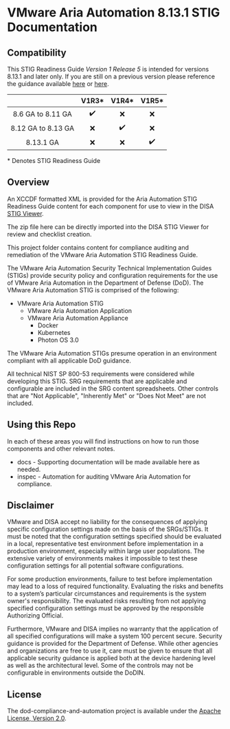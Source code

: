 # VMware Aria Automation 8.13.1 STIG Documentation

## Compatibility
This STIG Readiness Guide *Version 1 Release 5* is intended for versions 8.13.1 and later only. If you are still on a previous version please reference the guidance available [here](https://github.com/vmware/dod-compliance-and-automation/tree/e2df6ab7ed8cd72148ede03fed97d894885fe95c/aria/automation/8.x) or [here](https://github.com/vmware/dod-compliance-and-automation/tree/a3b1ba67188d9fb8ff8d92ddcca3782b6dd9151a/aria/automation/8.x).

|                     |        V1R3*       |         V1R4*      |         V1R5*      |
|:-------------------:|:------------------:|:------------------:|:------------------:|
|  8.6 GA to 8.11 GA  | :heavy_check_mark: |         :x:        |         :x:        |
|  8.12 GA to 8.13 GA |         :x:        | :heavy_check_mark: |         :x:        |
|      8.13.1 GA      |         :x:        |         :x:        | :heavy_check_mark: |

\* Denotes STIG Readiness Guide  

## Overview
An XCCDF formatted XML is provided for the Aria Automation STIG Readiness Guide content for each component for use to view in the DISA [STIG Viewer](https://public.cyber.mil/stigs/stig-viewing-tools/).  

The zip file here can be directly imported into the DISA STIG Viewer for review and checklist creation.

This project folder contains content for compliance auditing and remediation of the VMware Aria Automation STIG Readiness Guide.

The VMware Aria Automation Security Technical Implementation Guides (STIGs) provide security policy and configuration requirements for the use of VMware Aria Automation in the Department of Defense (DoD). The VMware Aria Automation STIG is comprised of the following:

- VMware Aria Automation STIG 
  - VMware Aria Automation Application
  - VMware Aria Automation Appliance
    - Docker
    - Kubernetes
    - Photon OS 3.0

The VMware Aria Automation STIGs presume operation in an environment compliant with all applicable DoD guidance.

All technical NIST SP 800-53 requirements were considered while developing this STIG. SRG requirements that are applicable and configurable are included in the SRG content spreadsheets. Other controls that are "Not Applicable", "Inherently Met" or "Does Not Meet" are not included.

## Using this Repo

In each of these areas you will find instructions on how to run those components and other relevant notes.  
- docs - Supporting documentation will be made available here as needed.
- inspec - Automation for auditing VMware Aria Automation for compliance.

## Disclaimer

VMware and DISA accept no liability for the consequences of applying specific configuration settings made on the basis of the SRGs/STIGs. It must be noted that the configuration settings specified should be evaluated in a local, representative test environment before implementation in a production environment, especially within large user populations. The extensive variety of environments makes it impossible to test these configuration settings for all potential software configurations.

For some production environments, failure to test before implementation may lead to a loss of required functionality. Evaluating the risks and benefits to a system’s particular circumstances and requirements is the system owner's responsibility. The evaluated risks resulting from not applying specified configuration settings must be approved by the responsible Authorizing Official.

Furthermore, VMware and DISA implies no warranty that the application of all specified configurations will make a system 100 percent secure. Security guidance is provided for the Department of Defense. While other agencies and organizations are free to use it, care must be given to ensure that all applicable security guidance is applied both at the device hardening level as well as the architectural level. Some of the controls may not be configurable in environments outside the DoDIN.

## License

The dod-compliance-and-automation project is available under the [Apache License, Version 2.0](LICENSE).